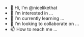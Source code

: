 - 👋 Hi, I’m @nicelikethat
- 👀 I’m interested in ...
- 🌱 I’m currently learning ...
- 💞️ I’m looking to collaborate on ...
- 📫 How to reach me ...

<!---
nicelikethat/nicelikethat is a ✨ special ✨ repository because its `README.md` (this file) appears on your GitHub profile.
You can click the Preview link to take a look at your changes.
--->
